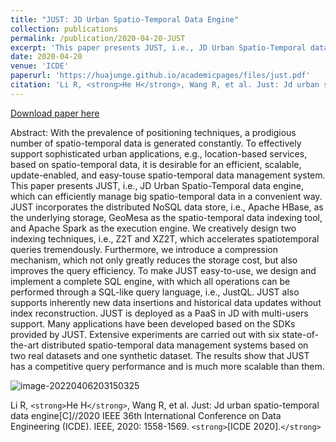 ```yaml
---
title: "JUST: JD Urban Spatio-Temporal Data Engine"
collection: publications
permalink: /publication/2020-04-20-JUST
excerpt: 'This paper presents JUST, i.e., JD Urban Spatio-Temporal data engine, which can efficiently manage big spatio-temporal data in a convenient way.'
date: 2020-04-20
venue: 'ICDE'
paperurl: 'https://huajunge.github.io/academicpages/files/just.pdf'
citation: 'Li R, <strong>He H</strong>, Wang R, et al. Just: Jd urban spatio-temporal data engine[C]//2020 IEEE 36th International Conference on Data Engineering (ICDE). IEEE, 2020: 1558-1569.'
---
```

[Download paper here](https://huajunge.github.io/academicpages/files/just.pdf)

Abstract: With the prevalence of positioning techniques, a prodigious number of spatio-temporal data is generated constantly. To effectively support sophisticated urban applications, e.g., location-based services, based on spatio-temporal data, it is desirable for an efficient, scalable, update-enabled, and easy-touse spatio-temporal data management system. This paper presents JUST, i.e., JD Urban Spatio-Temporal data engine, which can efficiently manage big spatio-temporal data in a convenient way. JUST incorporates the distributed NoSQL data store, i.e., Apache HBase, as the underlying storage, GeoMesa as the spatio-temporal data indexing tool, and Apache Spark as the execution engine. We creatively design two indexing techniques, i.e., Z2T and XZ2T, which accelerates spatiotemporal queries tremendously. Furthermore, we introduce a compression mechanism, which not only greatly reduces the storage cost, but also improves the query efficiency. To make JUST easy-to-use, we design and implement a complete SQL engine, with which all operations can be performed through a SQL-like query language, i.e., JustQL. JUST also supports inherently new data insertions and historical data updates without index reconstruction. JUST is deployed as a PaaS in JD with multi-users support. Many applications have been developed based on the SDKs provided by JUST. Extensive experiments are carried out with six state-of-the-art distributed spatio-temporal data management systems based on two real datasets and one synthetic dataset. The results show that JUST has a competitive query performance and is much more scalable than them.

![image-20220406203150325](https://huajunge.github.io/academicpages/images/just.png)

Li R, `<strong>`He H`</strong>`, Wang R, et al. Just: Jd urban spatio-temporal data engine[C]//2020 IEEE 36th International Conference on Data Engineering (ICDE). IEEE, 2020: 1558-1569. `<strong>`[ICDE 2020].`</strong>`
